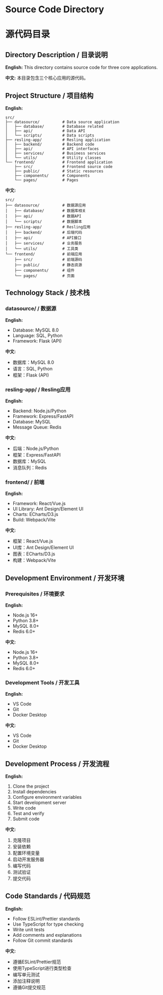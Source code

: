 # Source Code Directory

# 源代码目录

## Directory Description / 目录说明

**English:**
This directory contains source code for three core applications.

**中文:**
本目录包含三个核心应用的源代码。

## Project Structure / 项目结构

**English:**
```
src/
├── datasource/          # Data source application
│   ├── database/        # Database related
│   ├── api/             # Data API
│   └── scripts/         # Data scripts
├── resling-app/         # Resling application
│   ├── backend/         # Backend code
│   ├── api/             # API interfaces
│   ├── services/        # Business services
│   └── utils/           # Utility classes
└── frontend/            # Frontend application
    ├── src/             # Frontend source code
    ├── public/          # Static resources
    ├── components/      # Components
    └── pages/           # Pages
```

**中文:**
```
src/
├── datasource/          # 数据源应用
│   ├── database/        # 数据库相关
│   ├── api/             # 数据API
│   └── scripts/         # 数据脚本
├── resling-app/         # Resling应用
│   ├── backend/         # 后端代码
│   ├── api/             # API接口
│   ├── services/        # 业务服务
│   └── utils/           # 工具类
└── frontend/            # 前端应用
    ├── src/             # 前端源码
    ├── public/          # 静态资源
    ├── components/      # 组件
    └── pages/           # 页面
```

## Technology Stack / 技术栈

### datasource/ / 数据源
**English:**
- Database: MySQL 8.0
- Language: SQL, Python
- Framework: Flask (API)

**中文:**
- 数据库：MySQL 8.0
- 语言：SQL, Python
- 框架：Flask (API)

### resling-app/ / Resling应用
**English:**
- Backend: Node.js/Python
- Framework: Express/FastAPI
- Database: MySQL
- Message Queue: Redis

**中文:**
- 后端：Node.js/Python
- 框架：Express/FastAPI
- 数据库：MySQL
- 消息队列：Redis

### frontend/ / 前端
**English:**
- Framework: React/Vue.js
- UI Library: Ant Design/Element UI
- Charts: ECharts/D3.js
- Build: Webpack/Vite

**中文:**
- 框架：React/Vue.js
- UI库：Ant Design/Element UI
- 图表：ECharts/D3.js
- 构建：Webpack/Vite

## Development Environment / 开发环境

### Prerequisites / 环境要求
**English:**
- Node.js 16+
- Python 3.8+
- MySQL 8.0+
- Redis 6.0+

**中文:**
- Node.js 16+
- Python 3.8+
- MySQL 8.0+
- Redis 6.0+

### Development Tools / 开发工具
**English:**
- VS Code
- Git
- Docker Desktop

**中文:**
- VS Code
- Git
- Docker Desktop

## Development Process / 开发流程

**English:**
1. Clone the project
2. Install dependencies
3. Configure environment variables
4. Start development server
5. Write code
6. Test and verify
7. Submit code

**中文:**
1. 克隆项目
2. 安装依赖
3. 配置环境变量
4. 启动开发服务器
5. 编写代码
6. 测试验证
7. 提交代码

## Code Standards / 代码规范

**English:**
- Follow ESLint/Prettier standards
- Use TypeScript for type checking
- Write unit tests
- Add comments and explanations
- Follow Git commit standards

**中文:**
- 遵循ESLint/Prettier规范
- 使用TypeScript进行类型检查
- 编写单元测试
- 添加注释说明
- 遵循Git提交规范
